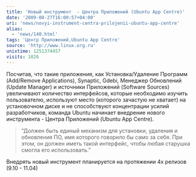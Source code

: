 ```yaml
---
title: 'Новый инструмент  - Центра Приложений (Ubuntu App Centre)'
date: '2009-08-27T16:00:57+04:00'
uri: 'news/novyi-instrument-centra-prilojenii-ubuntu-app-centre'
alias: 
  - 'news/140.html'
tags: 'Центр Приложений,Ubuntu App Centre'
source: 'http://www.linux.org.ru'
unixtime: 1251374457
visits: 1026
---
```

Посчитав, что такие приложения, как Установка/Удаление Программ (Add/Remove Applications), Synaptic, Gdebi, Менеджер Обновлений (Update Manager) и источники Приложений (Software Sources) увеличивают количество интерфейсов, которые необходимо изучить пользователю, используют место (которого зачастую не хватает) на установочном диске и не способствуют концентрации усилий разработчиков, команда Ubuntu начинает внедрение нового инструмента - Центра Приложений (Ubuntu App Centre).

> “Должен быть единый механизм для установки, удаления и обновления ПО, имя которого говорило бы само за себя. При этом, он должен иметь такой интерфейс, чтобы любая старушка смогла его использовать.”

Внедрять новый инструмент планируется на протяжении 4х релизов (9.10 - 11.04)
